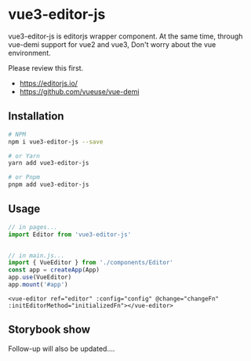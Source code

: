 
# vue3-editor-js

vue3-editor-js is editorjs wrapper component. At the same time, through vue-demi support for vue2 and vue3, Don't worry about the vue environment.

Please review this first. 
* https://editorjs.io/
* https://github.com/vueuse/vue-demi

## Installation

```bash
# NPM
npm i vue3-editor-js --save

# or Yarn
yarn add vue3-editor-js

# or Pnpm
pnpm add vue3-editor-js
```

## Usage

```js
// in pages...
import Editor from 'vue3-editor-js'


// in main.js...
import { VueEditor } from './components/Editor'
const app = createApp(App)
app.use(VueEditor)
app.mount('#app')

```

```Vue
<vue-editor ref="editor" :config="config" @change="changeFn" :initEditorMethod="initializedFn"></vue-editor>

```

## Storybook show

Follow-up will also be updated....
